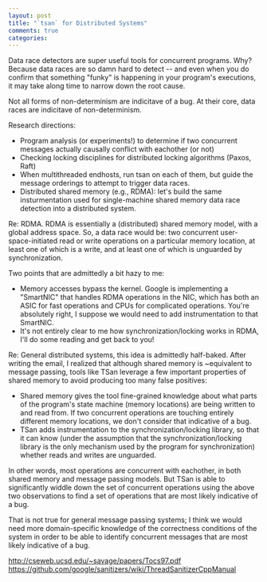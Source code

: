 ```yaml
---
layout: post
title: "`tsan` for Distributed Systems"
comments: true
categories:
---
```


Data race detectors are super useful tools for concurrent programs. Why? Because data races are so damn hard to detect -- and even when you do confirm that something "funky" is happening in your program's executions, it may take along time to narrow down the root cause.

Not all forms of non-determinism are indicitave of a bug. At their core, data races are indicitave of non-determinism.

Research directions:
  - Program analysis (or experiments!) to determine if two concurrent messages actually causally conflict with eachother (or not)
  - Checking locking disciplines for distributed locking algorithms (Paxos, Raft)
  - When multithreaded endhosts, run tsan on each of them, but guide the message orderings to attempt to trigger data races.
  - Distributed shared memory (e.g., RDMA): let's build the same insturmentation used for single-machine shared memory data race detection into a distributed system.



Re: RDMA. RDMA is essentially a (distributed) shared memory model, with a global address space. So, a data race would be: two concurrent user-space-initiated read or write operations on a particular memory location, at least one of which is a write, and at least one of which is unguarded by synchronization. 

Two points that are admittedly a bit hazy to me:
  - Memory accesses bypass the kernel. Google is implementing a "SmartNIC" that handles RDMA operations in the NIC, which has both an ASIC for fast operations and CPUs for complicated operations. You're absolutely right, I suppose we would need to add instrumentation to that SmartNIC.
  - It's not entirely clear to me how synchronization/locking works in RDMA, I'll do some reading and get back to you!

Re: General distributed systems, this idea is admittedly half-baked. After writing the email, I realized that although shared memory is ~equivalent to message passing, tools like TSan leverage a few important properties of shared memory to avoid producing too many false positives:
  - Shared memory gives the tool fine-grained knowledge about what parts of the program's state machine (memory locations) are being written to and read from. If two concurrent operations are touching entirely different memory locations, we don't consider that indicative of a bug.
  - TSan adds instrumentation to the synchronization/locking library, so that it can know (under the assumption that the synchronization/locking library is the only mechanism used by the program for synchronization) whether reads and writes are unguarded.
 
In other words, most operations are concurrent with eachother, in both shared memory and message passing models. But TSan is able to significantly widdle down the set of concurrent operations using the above two observations to find a set of operations that are most likely indicative of a bug. 

That is not true for general message passing systems; I think we would need more domain-specific knowledge of the correctness conditions of the system in order to be able to identify concurrent messages that are most likely indicative of a bug.

http://cseweb.ucsd.edu/~savage/papers/Tocs97.pdf
https://github.com/google/sanitizers/wiki/ThreadSanitizerCppManual
